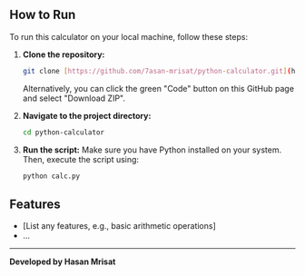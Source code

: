 ## How to Run

To run this calculator on your local machine, follow these steps:

1.  **Clone the repository:**
    ```bash
    git clone [https://github.com/7asan-mrisat/python-calculator.git](https://github.com/7asan-mrisat/python-calculator.git)
    ```
    Alternatively, you can click the green "Code" button on this GitHub page and select "Download ZIP".

2.  **Navigate to the project directory:**
    ```bash
    cd python-calculator
    ```

3.  **Run the script:**
    Make sure you have Python installed on your system. Then, execute the script using:
    ```bash
    python calc.py
    ```

## Features

* [List any features, e.g., basic arithmetic operations]
* ...

---
**Developed by Hasan Mrisat**
